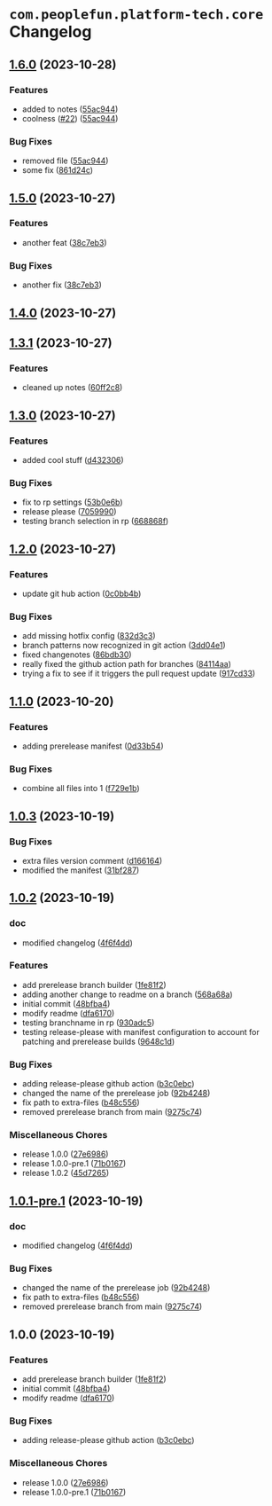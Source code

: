 # `com.peoplefun.platform-tech.core` Changelog

## [1.6.0](https://github.com/ianpilipski-pf/test-release-please/compare/1.5.0...1.6.0) (2023-10-28)


### Features

* added to notes ([55ac944](https://github.com/ianpilipski-pf/test-release-please/commit/55ac944ea07bf0245b758d569203c07d55698352))
* coolness ([#22](https://github.com/ianpilipski-pf/test-release-please/issues/22)) ([55ac944](https://github.com/ianpilipski-pf/test-release-please/commit/55ac944ea07bf0245b758d569203c07d55698352))


### Bug Fixes

* removed file ([55ac944](https://github.com/ianpilipski-pf/test-release-please/commit/55ac944ea07bf0245b758d569203c07d55698352))
* some fix ([861d24c](https://github.com/ianpilipski-pf/test-release-please/commit/861d24c0fd71e9ce2ca9187b314e1adcec0fbee2))

## [1.5.0](https://github.com/ianpilipski-pf/test-release-please/compare/1.4.0...1.5.0) (2023-10-27)


### Features

* another feat ([38c7eb3](https://github.com/ianpilipski-pf/test-release-please/commit/38c7eb336f1510ec9beeecc199015a4ead807790))


### Bug Fixes

* another fix ([38c7eb3](https://github.com/ianpilipski-pf/test-release-please/commit/38c7eb336f1510ec9beeecc199015a4ead807790))

## [1.4.0](https://github.com/ianpilipski-pf/test-release-please/compare/1.3.0...1.4.0) (2023-10-27)
## [1.3.1](https://github.com/ianpilipski-pf/test-release-please/compare/1.3.0...1.3.1) (2023-10-27)


### Features

* cleaned up notes ([60ff2c8](https://github.com/ianpilipski-pf/test-release-please/commit/60ff2c8390e02532adebbd09cedbba11844ca927))

## [1.3.0](https://github.com/ianpilipski-pf/test-release-please/compare/1.2.0...1.3.0) (2023-10-27)


### Features

* added cool stuff ([d432306](https://github.com/ianpilipski-pf/test-release-please/commit/d43230604eab9485c3275e973134c6869b08df1d))


### Bug Fixes

* fix to rp settings ([53b0e6b](https://github.com/ianpilipski-pf/test-release-please/commit/53b0e6b53371abf06ade30024960eb0beb4470c3))
* release please ([7059990](https://github.com/ianpilipski-pf/test-release-please/commit/7059990182943a529d373ed71fe6bdc096d0f758))
* testing branch selection in rp ([668868f](https://github.com/ianpilipski-pf/test-release-please/commit/668868faf1b1c25cfbd7917b20dc2e0e0684ecc0))

## [1.2.0](https://github.com/ianpilipski-pf/test-release-please/compare/1.1.0...1.2.0) (2023-10-27)


### Features

* update git hub action ([0c0bb4b](https://github.com/ianpilipski-pf/test-release-please/commit/0c0bb4b734cd2d600b0bfed59af9032e79efde1d))


### Bug Fixes

* add missing hotfix config ([832d3c3](https://github.com/ianpilipski-pf/test-release-please/commit/832d3c3b7651e750b0478d1ccbb4c13bee6fb0b4))
* branch patterns now recognized in git action ([3dd04e1](https://github.com/ianpilipski-pf/test-release-please/commit/3dd04e143a1a7c6b92443bdbd8d0202c4b1fade1))
* fixed changenotes ([86bdb30](https://github.com/ianpilipski-pf/test-release-please/commit/86bdb30b8751164d0198bf90dbf4aafccd207c0d))
* really fixed the github action path for branches ([84114aa](https://github.com/ianpilipski-pf/test-release-please/commit/84114aa8f9a8844ba1352e082210ccf6d359df91))
* trying a fix to see if it triggers the pull request update ([917cd33](https://github.com/ianpilipski-pf/test-release-please/commit/917cd33c1a713fdf1c7b3f8a88b87b05ec83f41c))

## [1.1.0](https://github.com/ianpilipski-pf/test-release-please/compare/1.0.3...1.1.0) (2023-10-20)


### Features

* adding prerelease manifest ([0d33b54](https://github.com/ianpilipski-pf/test-release-please/commit/0d33b54fedbc63cfef666ac2b68c77fea65c71f3))


### Bug Fixes

* combine all files into 1 ([f729e1b](https://github.com/ianpilipski-pf/test-release-please/commit/f729e1b9a3658b15be292ae621a25c241091f26f))

## [1.0.3](https://github.com/ianpilipski-pf/test-release-please/compare/1.0.2...1.0.3) (2023-10-19)


### Bug Fixes

* extra files version comment ([d166164](https://github.com/ianpilipski-pf/test-release-please/commit/d166164e871b1badc7a849c2f935fd8488aeb4b2))
* modified the manifest ([31bf287](https://github.com/ianpilipski-pf/test-release-please/commit/31bf28721f315bab9e78ee4f2f69cce2246eda7b))

## [1.0.2](https://github.com/ianpilipski-pf/test-release-please/compare/v1.0.1...1.0.2) (2023-10-19)


### doc

* modified changelog ([4f6f4dd](https://github.com/ianpilipski-pf/test-release-please/commit/4f6f4dd550687ccd0d33e350fffea7fda48cf33d))


### Features

* add prerelease branch builder ([1fe81f2](https://github.com/ianpilipski-pf/test-release-please/commit/1fe81f21abe89b19bbf6ebc03d071bf282223b7d))
* adding another change to readme on a branch ([568a68a](https://github.com/ianpilipski-pf/test-release-please/commit/568a68a705f94fdef2bad69f5796eca3b95c658d))
* initial commit ([48bfba4](https://github.com/ianpilipski-pf/test-release-please/commit/48bfba4292d181f311447d91280ef2008cd7358f))
* modify readme ([dfa6170](https://github.com/ianpilipski-pf/test-release-please/commit/dfa617080ed3f8abf648b8f9e436d9ab3f70fb1c))
* testing branchname in rp ([930adc5](https://github.com/ianpilipski-pf/test-release-please/commit/930adc516ca860bc631b5384b3a696ed3a89d7e6))
* testing release-please with manifest configuration to account for patching and prerelease builds ([9648c1d](https://github.com/ianpilipski-pf/test-release-please/commit/9648c1da934fe8787883dc96bf9e5cdb3a0d1c98))


### Bug Fixes

* adding release-please github action ([b3c0ebc](https://github.com/ianpilipski-pf/test-release-please/commit/b3c0ebc1f3d83a0a5bf8e6dddec6d2655363fd2b))
* changed the name of the prerelease job ([92b4248](https://github.com/ianpilipski-pf/test-release-please/commit/92b4248067f6da18edaa943381cb47f202680cfd))
* fix path to extra-files ([b48c556](https://github.com/ianpilipski-pf/test-release-please/commit/b48c556b3047e2ac9fec220e22336c23d13fa7ad))
* removed prerelease branch from main ([9275c74](https://github.com/ianpilipski-pf/test-release-please/commit/9275c74893bc314a59a1d20343f01903b990a7a2))


### Miscellaneous Chores

* release 1.0.0 ([27e6986](https://github.com/ianpilipski-pf/test-release-please/commit/27e698678282b6dd6568665da198e575ac06be2f))
* release 1.0.0-pre.1 ([71b0167](https://github.com/ianpilipski-pf/test-release-please/commit/71b0167168d33c86f1bed06dd01e63926b0be713))
* release 1.0.2 ([45d7265](https://github.com/ianpilipski-pf/test-release-please/commit/45d7265cd4ee0f3dc4a1b017a2e5278bd5e9d263))

## [1.0.1-pre.1](https://github.com/ianpilipski-pf/test-release-please/compare/1.0.0...1.0.1-pre.1) (2023-10-19)


### doc

* modified changelog ([4f6f4dd](https://github.com/ianpilipski-pf/test-release-please/commit/4f6f4dd550687ccd0d33e350fffea7fda48cf33d))


### Bug Fixes

* changed the name of the prerelease job ([92b4248](https://github.com/ianpilipski-pf/test-release-please/commit/92b4248067f6da18edaa943381cb47f202680cfd))
* fix path to extra-files ([b48c556](https://github.com/ianpilipski-pf/test-release-please/commit/b48c556b3047e2ac9fec220e22336c23d13fa7ad))
* removed prerelease branch from main ([9275c74](https://github.com/ianpilipski-pf/test-release-please/commit/9275c74893bc314a59a1d20343f01903b990a7a2))

## 1.0.0 (2023-10-19)


### Features

* add prerelease branch builder ([1fe81f2](https://github.com/ianpilipski-pf/test-release-please/commit/1fe81f21abe89b19bbf6ebc03d071bf282223b7d))
* initial commit ([48bfba4](https://github.com/ianpilipski-pf/test-release-please/commit/48bfba4292d181f311447d91280ef2008cd7358f))
* modify readme ([dfa6170](https://github.com/ianpilipski-pf/test-release-please/commit/dfa617080ed3f8abf648b8f9e436d9ab3f70fb1c))


### Bug Fixes

* adding release-please github action ([b3c0ebc](https://github.com/ianpilipski-pf/test-release-please/commit/b3c0ebc1f3d83a0a5bf8e6dddec6d2655363fd2b))


### Miscellaneous Chores

* release 1.0.0 ([27e6986](https://github.com/ianpilipski-pf/test-release-please/commit/27e698678282b6dd6568665da198e575ac06be2f))
* release 1.0.0-pre.1 ([71b0167](https://github.com/ianpilipski-pf/test-release-please/commit/71b0167168d33c86f1bed06dd01e63926b0be713))
